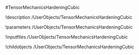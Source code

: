 <!-- MOOSE Object Documentation Stub: Remove this when content is added. -->
#TensorMechanicsHardeningCubic

!description /UserObjects/TensorMechanicsHardeningCubic

!parameters /UserObjects/TensorMechanicsHardeningCubic

!inputfiles /UserObjects/TensorMechanicsHardeningCubic

!childobjects /UserObjects/TensorMechanicsHardeningCubic
